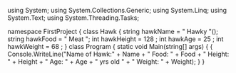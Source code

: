 using System;
using System.Collections.Generic;
using System.Linq;
using System.Text;
using System.Threading.Tasks;


namespace FirstProject
{
     class Hawk
    {
         string hawkName = " Hawky "();
         string hawkFood = " Meat ";
         int hawkHeight =  128 ;
         int hawkAge =  25 ;
         int hawkWeight =  68 ;
    }
    class Program
    {
        static void Main(string[] args) {
             {
            Console.WriteLine("Name of Hawk:" + Name + "    Food: " + Food + "     Height: " + Height + "       Age: " + Age + " yrs old " + "              Weight: " + Weight);
        }
    }

